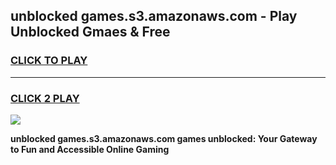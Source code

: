 
## unblocked games.s3.amazonaws.com - Play Unblocked Gmaes & Free
<h3>
<a href="https://news.freeplayer.one?title=unblocked_games.s3.amazonaws.com&ref=23F">CLICK TO PLAY</a></h3>
<hr>

<h3>
<a href="https://news.freeplayer.one?title=unblocked_games.s3.amazonaws.com&ref=23F">CLICK 2 PLAY</a>
  
</h3>

<a href="https://news.freeplayer.one?title=unblocked_games.s3.amazonaws.com&ref=23F/"><img src="https://clearcache.store/games.png"></a>


**unblocked games.s3.amazonaws.com games unblocked: Your Gateway to Fun and Accessible Online Gaming**
